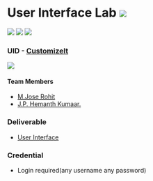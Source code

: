 # User Interface Lab ![](https://img.shields.io/badge/-Live-brightgreen)
![](https://img.shields.io/badge/Batch-22CYS-lightgreen) ![](https://img.shields.io/badge/UG-blue) ![](https://img.shields.io/badge/Subject-UID-blue)

### UID - [CustomizeIt](https://amrita-tifac-cyber-blockchain.github.io/20CYS202-User_Interface_Design/Assignments/CB.EN.U4CYS22030/ui/)
![](https://img.shields.io/badge/Template-Partial-silver)

#### Team Members
- [M.Jose Rohit](https://github.com/joserohit264)
- [J.P. Hemanth Kumaar.](https://github.com/JPHemanthKumaar)

### Deliverable 
- [User Interface](ui/)

### Credential
- Login required(any username any password)

